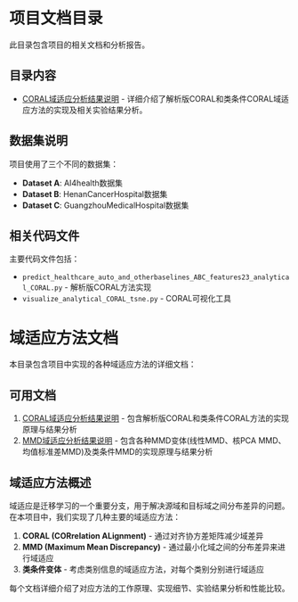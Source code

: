 # 项目文档目录

此目录包含项目的相关文档和分析报告。

## 目录内容

- [CORAL域适应分析结果说明](./CORAL域适应分析结果说明.md) - 详细介绍了解析版CORAL和类条件CORAL域适应方法的实现及相关实验结果分析。

## 数据集说明

项目使用了三个不同的数据集：

- **Dataset A**: AI4health数据集
- **Dataset B**: HenanCancerHospital数据集
- **Dataset C**: GuangzhouMedicalHospital数据集

## 相关代码文件

主要代码文件包括：

- `predict_healthcare_auto_and_otherbaselines_ABC_features23_analytical_CORAL.py` - 解析版CORAL方法实现
- `visualize_analytical_CORAL_tsne.py` - CORAL可视化工具

# 域适应方法文档

本目录包含项目中实现的各种域适应方法的详细文档：

## 可用文档

1. [CORAL域适应分析结果说明](CORAL域适应分析结果说明.md) - 包含解析版CORAL和类条件CORAL方法的实现原理与结果分析
2. [MMD域适应分析结果说明](MMD域适应分析结果说明.md) - 包含各种MMD变体(线性MMD、核PCA MMD、均值标准差MMD)及类条件MMD的实现原理与结果分析

## 域适应方法概述

域适应是迁移学习的一个重要分支，用于解决源域和目标域之间分布差异的问题。在本项目中，我们实现了几种主要的域适应方法：

1. **CORAL (CORrelation ALignment)** - 通过对齐协方差矩阵减少域差异
2. **MMD (Maximum Mean Discrepancy)** - 通过最小化域之间的分布差异来进行域适应
3. **类条件变体** - 考虑类别信息的域适应方法，对每个类别分别进行域适应

每个文档详细介绍了对应方法的工作原理、实现细节、实验结果分析和性能比较。 
